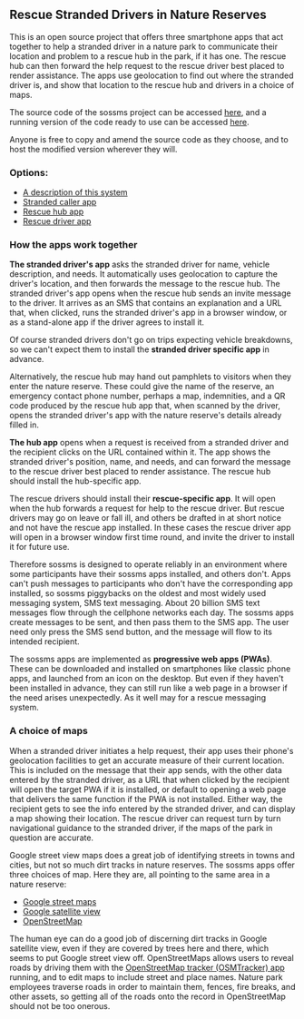 <h2>Rescue Stranded Drivers in Nature Reserves</h2>

<p>This is an open source project that offers three smartphone apps that act together to help a stranded driver in a nature park to
communicate their location and problem to a rescue hub in the park, if it has one.  The rescue hub can then forward the help request
to the rescue driver best placed to render assistance.  The apps use geolocation to find out where the stranded driver is, and show
that location to the rescue hub and drivers in a choice of maps.</p>

<p>The source code of the sossms project can be accessed <a href="https://github.com/tijaska/sossms">here</a>, and a running version
of the code ready to use can be accessed <a href="https://tijaska.github.io/sossms/">here</a>.</p>

<p>Anyone is free to copy and amend the source code as they choose, and to host the modified version wherever they will.</p>

<h3>Options:</h3>

<ul>
  <li><a href="web/index.html">A description of this system</a></li>
  <li><a href="web/caller/">Stranded caller app</a></li>
  <li><a href="web/hub/">Rescue hub app</a></li>
  <li><a href="web/rescue/">Rescue driver app</a></li>
</ul>

<h3>How the apps work together</h3>

<p><strong>The stranded driver's app</strong> asks the stranded driver for name, vehicle description, and needs.  It automatically uses
geolocation to capture the driver's location, and then forwards the message to the rescue hub. The stranded driver's app opens when the
rescue hub sends an invite message to the driver. It arrives as an SMS that contains an explanation and a URL that, when clicked, runs
the stranded driver's app in a browser window, or as a stand-alone app if the driver agrees to install it.</p>

<p>Of course stranded drivers don't go on trips expecting vehicle breakdowns, so we can't expect them to install the
<strong>stranded driver specific app</strong> in advance.</p>

<p>Alternatively, the rescue hub may hand out pamphlets to visitors when they enter the nature reserve. These could give the name of the
reserve, an emergency contact phone number, perhaps a map, indemnities, and a QR code produced by the rescue hub app that, when scanned by
the driver, opens the stranded driver's app with the nature reserve's details already filled in.</p>

<p><strong>The hub app</strong> opens when a request is received from a stranded driver and the recipient clicks on the URL contained within it.
The app shows the stranded driver's position, name, and needs, and can forward the message to the rescue driver best placed to render
assistance. The rescue hub should install the hub-specific app.</p>

<p>The rescue drivers should install their <strong>rescue-specific app</strong>. It will open when the hub forwards a request for help
to the rescue driver. But rescue drivers may go on leave or fall ill, and others be drafted in at short notice and not have the rescue app
installed. In these cases the rescue driver app will open in a browser window first time round, and invite the driver to install it
for future use.</p>

<p>Therefore sossms is designed to operate reliably in an environment where some participants have their sossms apps installed, and
others don't. Apps can't push messages to participants who don't have the corresponding app installed, so sossms piggybacks on the
oldest and most widely used messaging system, SMS text messaging. About 20 billion SMS text messages flow through the cellphone networks
each day.  The sossms apps create messages to be sent, and then pass them to the SMS app. The user need only press the SMS send button,
and the message will flow to its intended recipient.</p>

<p>The sossms apps are implemented as <strong>progressive web apps (PWAs)</strong>. These can be downloaded and installed on smartphones
like classic phone apps, and launched from an icon on the desktop. But even if they haven't been installed in advance, they can still run
like a web page in a browser if the need arises unexpectedly. As it well may for a rescue messaging system.</p>

<h3>A choice of maps</h3>

<p>When a stranded driver initiates a help request, their app uses their phone's geolocation facilities to get an accurate measure of their
current location. This is included on the message that their app sends, with the other data entered by the stranded driver, as a URL that
when clicked by the recipient will open the target PWA if it is installed, or default to opening a web page that delivers the same function
if the PWA is not installed. Either way, the recipient gets to see the info entered by the stranded driver, and can display a map showing
their location. The rescue driver can request turn by turn navigational guidance to the stranded driver, if the maps of the park in question
are accurate.</p>

<p>Google street view maps does a great job of identifying streets in towns and cities, but not so much dirt tracks in nature reserves.
The sossms apps offer three choices of map. Here they are, all pointing to the same area in a nature reserve:</p>
 
<ul>
  <li><a href="https://www.google.com/maps/@-24.8084045,28.1284559,16z">Google street maps</a></li>
  <li><a href="https://www.google.com/maps/@-24.8084045,28.1284559,2112m/data=!3m1!1e3">Google satellite view</a></li>
  <li><a href="https://www.openstreetmap.org/#map=16/-24.8081/28.1292">OpenStreetMap</a></li>
</ul>

<p>The human eye can do a good job of discerning dirt tracks in Google satellite view, even if they are covered by trees here and there,
which seems to put Google street view off. OpenStreetMaps allows users to reveal roads by driving them with the
<a href="https://play.google.com/store/apps/details?id=net.osmtracker&hl=en_ZA&gl=US">OpenStreetMap tracker (OSMTracker) app</a> running,
and to edit maps to include street and place names. Nature park employees traverse roads in order to maintain them, fences, fire breaks,
and other assets, so getting all of the roads onto the record in OpenStreetMap should not be too onerous.</p>
